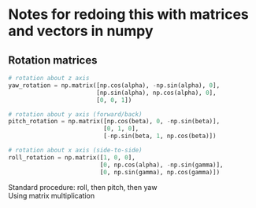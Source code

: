 # Notes for redoing this with matrices and vectors in numpy

## Rotation matrices
```python
# rotation about z axis
yaw_rotation = np.matrix([np.cos(alpha), -np.sin(alpha), 0],
                         [np.sin(alpha), np.cos(alpha), 0],
                         [0, 0, 1])

# rotation about y axis (forward/back)
pitch_rotation = np.matrix([np.cos(beta), 0, -np.sin(beta)],
                           [0, 1, 0],
                           [-np.sin(beta, 1, np.cos(beta)])

# rotation about x axis (side-to-side)
roll_rotation = np.matrix([1, 0, 0],
                          [0, np.cos(alpha), -np.sin(gamma)],
                          [0, np.sin(gamma), np.cos(gamma)])
```

Standard procedure: roll, then pitch, then yaw  
Using matrix multiplication